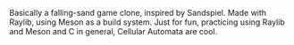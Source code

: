 Basically a falling-sand game clone, inspired by Sandspiel.
Made with Raylib, using Meson as a build system.
Just for fun, practicing using Raylib and Meson and C in general, Cellular Automata are cool.
